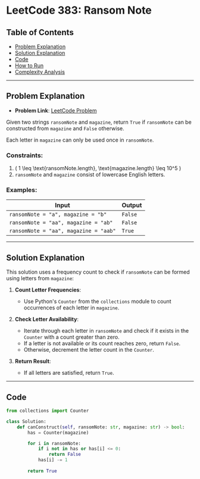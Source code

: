 # LeetCode 383: Ransom Note

## Table of Contents
- [Problem Explanation](#problem-explanation)
- [Solution Explanation](#solution-explanation)
- [Code](#code)
- [How to Run](#how-to-run)
- [Complexity Analysis](#complexity-analysis)

---

## Problem Explanation

- **Problem Link**: [LeetCode Problem](https://leetcode.com/problems/ransom-note/)

Given two strings `ransomNote` and `magazine`, return `True` if `ransomNote` can be constructed from `magazine` and `False` otherwise.

Each letter in `magazine` can only be used once in `ransomNote`.

### Constraints:
1. \( 1 \leq \text{ransomNote.length}, \text{magazine.length} \leq 10^5 \)
2. `ransomNote` and `magazine` consist of lowercase English letters.

### Examples:

| Input                         | Output  |
|-------------------------------|---------|
| `ransomNote = "a", magazine = "b"` | `False` |
| `ransomNote = "aa", magazine = "ab"` | `False` |
| `ransomNote = "aa", magazine = "aab"` | `True`  |

---

## Solution Explanation

This solution uses a frequency count to check if `ransomNote` can be formed using letters from `magazine`:

1. **Count Letter Frequencies**:
   - Use Python's `Counter` from the `collections` module to count occurrences of each letter in `magazine`.

2. **Check Letter Availability**:
   - Iterate through each letter in `ransomNote` and check if it exists in the `Counter` with a count greater than zero.
   - If a letter is not available or its count reaches zero, return `False`.
   - Otherwise, decrement the letter count in the `Counter`.

3. **Return Result**:
   - If all letters are satisfied, return `True`.

---

## Code

```python
from collections import Counter

class Solution:
    def canConstruct(self, ransomNote: str, magazine: str) -> bool:
        has = Counter(magazine)

        for i in ransomNote:
            if i not in has or has[i] <= 0:
                return False
            has[i] -= 1
            
        return True
